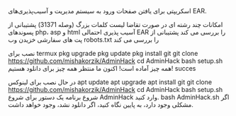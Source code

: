 اسکریپتی برای یافتن صفحات ورود به سیستم مدیریت و آسیب‌پذیری‌های EAR.



امکانات
چند رشته ای در صورت تقاضا
لیست کلمات بزرگ (وصله 31371)
پشتیبانی از پسوندهای php، asp و html
آسیب پذیری احتمالی EAR را بررسی می کند
پشتیبانی از پت های سفارشی
خزیدن وب
robots.txt را بررسی می کند

نصب برای termux
pkg upgrade
pkg update
pkg install git
git clone https://github.com/mishakorzik/AdminHack
cd AdminHack
bash setup.sh
همه چیز آماده است! اکنون ما منتظر همه چیز برای دانلود هستیم!
succes


در حال نصب برای لینوکس
apt update
apt upgrade
apt install git
git clone https://github.com/mishakorzik/AdminHack
cd AdminHack
bash setup.sh
شروع برنامه
یک دستور برای شروع AdminHack وارد کنید.
bash AdminHack.sh
اگر مشکلی وجود دارد، به پایین نگاه کنید، اگر دانلود نشد، وجود خواهد داشت.
